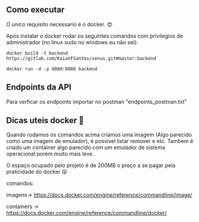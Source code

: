 ## Como executar
O unico requisito necessario é o docker. :heart_eyes:

Após instalar o docker rodar os seguintes comandos com privilegios de administrador (no linux sudo no windows eu não sei):  

```
docker build -t backend https://gitlab.com/KaianFSantos/venus.git#master:backend
```
```
docker run -d -p 8080:8080 backend
```
## Endpoints da API
Para verficar os endpoints importar no postman "endpoints_postman.txt"

## Dicas uteis docker :whale:
Quando rodamos os comandos acima criamos uma imagem (Algo parecido como uma imagem de emulador), é possivel listar remover e etc.
Tambem é criado um container algo parecido com um emulador de sistema operacional porem muito mais leve.

O espaço ocupado pelo projeto é de 200MB o preço a se pagar pela praticidade do docker :stuck_out_tongue_closed_eyes:

comandos:

 imagens-> https://docs.docker.com/engine/reference/commandline/image/

 containers -> https://docs.docker.com/engine/reference/commandline/docker/